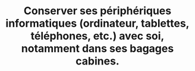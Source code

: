 ---
categories: category-qP7AaYEirvtU1XIjwcSea
risk: Laisser du matériel de valeur dans des bagages qui peuvent être fouillés, perdus
  ou volés à l’aéroport.
title: Conserver ses périphériques informatiques (ordinateur, tablettes, téléphones,
  etc.) avec soi, notamment dans ses bagages cabines.
uuid: good-practice-8iCYfwePsbvu_xjlIbvNm
visibleInCms: true
vulnerability: Mettre ses périphériques informatiques (ordinateur, tablettes, téléphones,
  etc.) dans les bagages placés en soute.
---